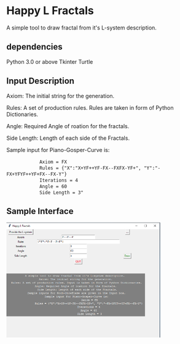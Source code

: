 # Happy L Fractals
A simple tool to draw fractal from it's L-system description.
## dependencies
Python 3.0 or above
Tkinter
Turtle

## Input Description
Axiom: The initial string for the generation.

Rules: A set of production rules. Rules are taken in form of Python Dictionaries.

Angle: Required Angle of roation for the fractals.

Side Length: Length of each side of the Fractals.

Sample input for Piano-Gosper-Curve is:

                Axiom = FX
                Rules = {"X":"X+YF++YF-FX--FXFX-YF+", "Y":"-FX+YFYF++YF+FX--FX-Y"}
                Iterations = 4 
                Angle = 60 
                Side Length = 3"
                
## Sample Interface
<img src="https://raw.githubusercontent.com/ashiq24/Fractals/main/interface.PNG" width="400" height="300" />



